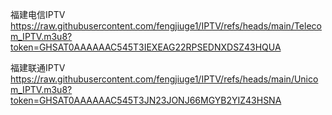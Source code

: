 福建电信IPTV
https://raw.githubusercontent.com/fengjiuge1/IPTV/refs/heads/main/Telecom_IPTV.m3u8?token=GHSAT0AAAAAAC545T3IEXEAG22RPSEDNXDSZ43HQUA

福建联通IPTV
https://raw.githubusercontent.com/fengjiuge1/IPTV/refs/heads/main/Unicom_IPTV.m3u8?token=GHSAT0AAAAAAC545T3JN23JONJ66MGYB2YIZ43HSNA
